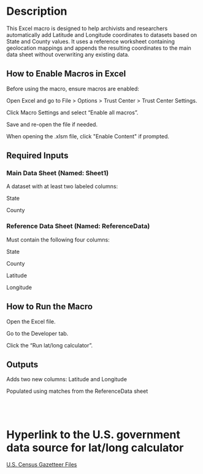 # Description
This Excel macro is designed to help archivists and researchers automatically add Latitude and Longitude coordinates to datasets based on State and County values. It uses a reference worksheet containing geolocation mappings and appends the resulting coordinates to the main data sheet without overwriting any existing data.

## How to Enable Macros in Excel
Before using the macro, ensure macros are enabled:

Open Excel and go to File > Options > Trust Center > Trust Center Settings.

Click Macro Settings and select “Enable all macros”.

Save and re-open the file if needed.

When opening the .xlsm file, click "Enable Content" if prompted.

## Required Inputs
 ### Main Data Sheet (Named: Sheet1)
A dataset with at least two labeled columns:

State

County

### Reference Data Sheet (Named: ReferenceData)
Must contain the following four columns:

State

County

Latitude

Longitude

## How to Run the Macro
Open the Excel file.

Go to the Developer tab.

Click the “Run lat/long calculator”.


## Outputs
Adds two new columns: Latitude and Longitude

Populated using matches from the ReferenceData sheet




<br><br>

# Hyperlink to the U.S. government data source for lat/long calculator 

[U.S. Census Gazetteer Files](https://www.census.gov/geographies/reference-files/time-series/geo/gazetteer-files.html) 

